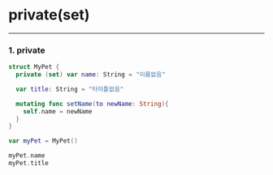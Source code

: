 # private(set)
---
### 1. private
```swift
struct MyPet {
  private (set) var name: String = "이름없음"

  var title: String = "타이틀없음"

  mutating func setName(to newName: String){
    self.name = newName
  }
}

var myPet = MyPet()

myPet.name
myPet.title
```